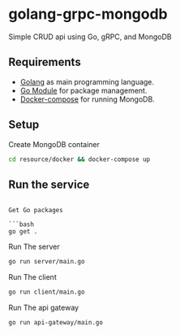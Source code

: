 # golang-grpc-mongodb

Simple CRUD api using Go, gRPC, and MongoDB

## Requirements

- [Golang](https://golang.org/) as main programming language.
- [Go Module](https://go.dev/blog/using-go-modules) for package management.
- [Docker-compose](https://docs.docker.com/compose/) for running MongoDB.

## Setup

Create MongoDB container

```bash
cd resource/docker && docker-compose up
```

## Run the service

```

Get Go packages

```bash
go get .
```

Run The server

```bash
go run server/main.go
```

Run The client

```bash
go run client/main.go
```

Run The api gateway

```bash
go run api-gateway/main.go
```